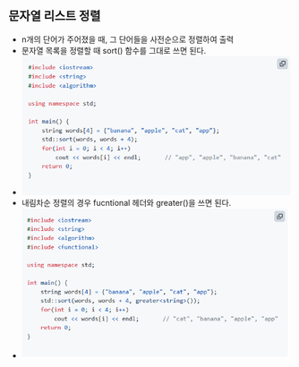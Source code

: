 ## 문자열 리스트 정렬
- n개의 단어가 주어졌을 때, 그 단어들을 사전순으로 정렬하여 출력
- 문자열 목록을 정렬할 때 sort() 함수를 그대로 쓰면 된다.
- ![img.png](img.png)
- 내림차순 정렬의 경우 fucntional 헤더와 greater<string>()을 쓰면 된다.
- ![img_1.png](img_1.png)